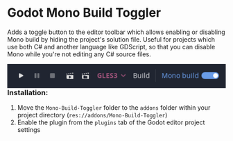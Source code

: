 # Godot Mono Build Toggler

Adds a toggle button to the editor toolbar which allows enabling or disabling Mono build by hiding the project's solution file. Useful for projects which use both C# and another language like GDScript, so that you can disable Mono while you're not editing any C# source files.

<img src="screenshot_01.png" style="zoom:150%;" align="left" />

### Installation:

1. Move the `Mono-Build-Toggler` folder to the `addons` folder within your project directory (`res://addons/Mono-Build-Toggler`)
2. Enable the plugin from the `plugins` tab of the Godot editor project settings